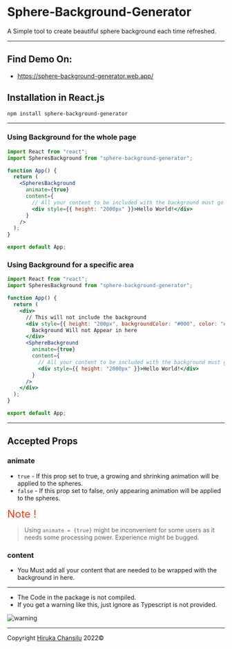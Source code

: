 # Sphere-Background-Generator

A Simple tool to create beautiful sphere background each time refreshed.

<hr>

## Find Demo On:

- https://sphere-background-generator.web.app/

## Installation in React.js

```
npm install sphere-background-generator
```

<hr>

### Using Background for the whole page

```jsx
import React from "react";
import SpheresBackground from "sphere-background-generator";

function App() {
  return (
    <SpheresBackground
      animate={true}
      content={
        // All your content to be included with the background must go here
        <div style={{ height: "2000px" }}>Hello World!</div>
      }
    />
  );
}

export default App;
```

### Using Background for a specific area

```jsx
import React from "react";
import SpheresBackground from "sphere-background-generator";

function App() {
  return (
    <div>
      // This will not include the background
      <div style={{ height: "200px", backgroundColor: "#000", color: "#fff" }}>
        Background Will not Appear in here
      </div>
      <SphereBackground
        animate={true}
        content={
          // All your content to be included with the background must go here
          <div style={{ height: "2000px" }}>Hello World!</div>
        }
      />
    </div>
  );
}

export default App;
```

<hr>

## Accepted Props

### animate

- `true` - If this prop set to true, a growing and shrinking animation will be applied to the spheres.
- `false` - If this prop set to false, only appearing animation will be applied to the spheres.

<span style="color:#f03c15; font-size:1.5rem">Note !</span>

> Using `animate = {true}` might be inconvenient for some users as it needs some processing power. Experience might be bugged.

### content

- You Must add all your content that are needed to be wrapped with the background in here.

<hr>

- The Code in the package is not compiled.
- If you get a warning like this, just ignore as Typescript is not provided.

![warning](https://i.ibb.co/QCQxyZY/image.png)

<hr>

Copyright [Hiruka Chansilu](https://github.com/HirukaChansilu) 2022©
